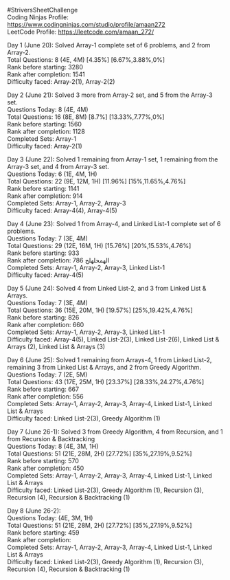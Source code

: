 #StriversSheetChallenge <br>
Coding Ninjas Profile: https://www.codingninjas.com/studio/profile/amaan272 <br>
LeetCode Profile: https://leetcode.com/amaan_272/ <br>

Day 1 (June 20): Solved Array-1 complete set of 6 problems, and 2 from Array-2. <br>
Total Questions: 8 (4E, 4M) [4.35%] [6.67%,3.88%,0%] <br>
Rank before starting: 3280 <br>
Rank after completion: 1541 <br>
Difficulty faced: Array-2(1), Array-2(2) <br>

Day 2 (June 21): Solved 3 more from Array-2 set, and 5 from the Array-3 set. <br>
Questions Today: 8 (4E, 4M) <br>
Total Questions: 16 (8E, 8M) [8.7%] [13.33%,7.77%,0%] <br>
Rank before starting: 1560 <br>
Rank after completion: 1128  <br>
Completed Sets: Array-1 <br>
Difficulty faced: Array-2(1) <br>

Day 3 (June 22): Solved 1 remaining from Array-1 set, 1 remaining from the Array-3 set, and 4 from Array-3 set. <br>
Questions Today: 6 (1E, 4M, 1H) <br>
Total Questions: 22 (9E, 12M, 1H) [11.96%] [15%,11.65%,4.76%] <br>
Rank before starting: 1141 <br>
Rank after completion: 914  <br>
Completed Sets: Array-1, Array-2, Array-3 <br>
Difficulty faced: Array-4(4), Array-4(5) <br>

Day 4 (June 23): Solved 1 from Array-4, and Linked List-1 complete set of 6 problems. <br>
Questions Today: 7 (3E, 4M) <br>
Total Questions: 29 (12E, 16M, 1H) [15.76%] [20%,15.53%,4.76%]<br>
Rank before starting: 933 <br>
Rank after completion: 786 &#1575;&#1604;&#1607;&#1605;&#1581;&#1604;&#1607;&#1604;&#1581; <br>
Completed Sets: Array-1, Array-2, Array-3, Linked List-1 <br>
Difficulty faced: Array-4(5) <br>

Day 5 (June 24): Solved 4 from Linked List-2, and 3 from Linked List & Arrays. <br>
Questions Today: 7 (3E, 4M) <br>
Total Questions: 36 (15E, 20M, 1H) [19.57%] [25%,19.42%,4.76%]<br>
Rank before starting: 826 <br>
Rank after completion: 660 <br>
Completed Sets: Array-1, Array-2, Array-3, Linked List-1 <br>
Difficulty faced: Array-4(5), Linked List-2(3), Linked List-2(6), Linked List & Arrays (2), Linked List & Arrays (3) <br>

Day 6 (June 25): Solved 1 remaining from Arrays-4, 1 from Linked List-2, remaining 3 from Linked List & Arrays, and 2 from Greedy Algorithm. <br>
Questions Today: 7 (2E, 5M) <br>
Total Questions: 43 (17E, 25M, 1H) [23.37%] [28.33%,24.27%,4.76%]<br>
Rank before starting: 667 <br>
Rank after completion: 556 <br>
Completed Sets: Array-1, Array-2, Array-3, Array-4, Linked List-1, Linked List & Arrays <br>
Difficulty faced: Linked List-2(3), Greedy Algorithm (1) <br>

Day 7 (June 26-1): Solved 3 from Greedy Algorithm, 4 from Recursion, and 1 from Recursion & Backtracking <br>
Questions Today: 8 (4E, 3M, 1H) <br>
Total Questions: 51 (21E, 28M, 2H) [27.72%] [35%,27.19%,9.52%]<br>
Rank before starting: 570 <br>
Rank after completion: 450 <br>
Completed Sets: Array-1, Array-2, Array-3, Array-4, Linked List-1, Linked List & Arrays <br>
Difficulty faced: Linked List-2(3), Greedy Algorithm (1), Recursion (3), Recursion (4), Recursion & Backtracking (1) <br>

Day 8 (June 26-2): <br>
Questions Today:  (4E, 3M, 1H) <br>
Total Questions: 51 (21E, 28M, 2H) [27.72%] [35%,27.19%,9.52%]<br>
Rank before starting: 459 <br>
Rank after completion:  <br>
Completed Sets: Array-1, Array-2, Array-3, Array-4, Linked List-1, Linked List & Arrays <br>
Difficulty faced: Linked List-2(3), Greedy Algorithm (1), Recursion (3), Recursion (4), Recursion & Backtracking (1) <br>

